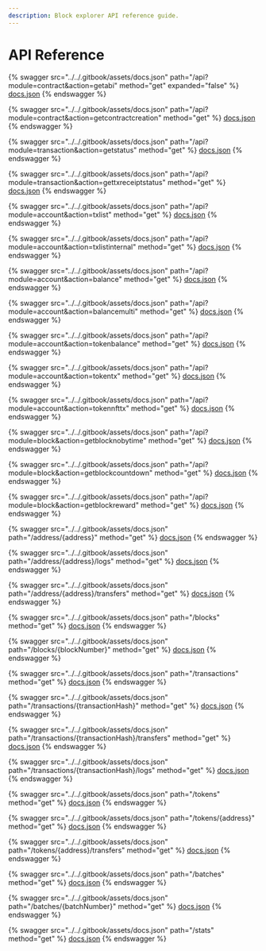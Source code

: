 ```yaml
---
description: Block explorer API reference guide.
---
```


# API Reference

{% swagger src="../../.gitbook/assets/docs.json" path="/api?module=contract&action=getabi" method="get" expanded="false" %}
[docs.json](../../.gitbook/assets/docs.json)
{% endswagger %}

{% swagger src="../../.gitbook/assets/docs.json" path="/api?module=contract&action=getcontractcreation" method="get" %}
[docs.json](../../.gitbook/assets/docs.json)
{% endswagger %}

{% swagger src="../../.gitbook/assets/docs.json" path="/api?module=transaction&action=getstatus" method="get" %}
[docs.json](../../.gitbook/assets/docs.json)
{% endswagger %}

{% swagger src="../../.gitbook/assets/docs.json" path="/api?module=transaction&action=gettxreceiptstatus" method="get" %}
[docs.json](../../.gitbook/assets/docs.json)
{% endswagger %}

{% swagger src="../../.gitbook/assets/docs.json" path="/api?module=account&action=txlist" method="get" %}
[docs.json](../../.gitbook/assets/docs.json)
{% endswagger %}

{% swagger src="../../.gitbook/assets/docs.json" path="/api?module=account&action=txlistinternal" method="get" %}
[docs.json](../../.gitbook/assets/docs.json)
{% endswagger %}

{% swagger src="../../.gitbook/assets/docs.json" path="/api?module=account&action=balance" method="get" %}
[docs.json](../../.gitbook/assets/docs.json)
{% endswagger %}

{% swagger src="../../.gitbook/assets/docs.json" path="/api?module=account&action=balancemulti" method="get" %}
[docs.json](../../.gitbook/assets/docs.json)
{% endswagger %}

{% swagger src="../../.gitbook/assets/docs.json" path="/api?module=account&action=tokenbalance" method="get" %}
[docs.json](../../.gitbook/assets/docs.json)
{% endswagger %}

{% swagger src="../../.gitbook/assets/docs.json" path="/api?module=account&action=tokentx" method="get" %}
[docs.json](../../.gitbook/assets/docs.json)
{% endswagger %}

{% swagger src="../../.gitbook/assets/docs.json" path="/api?module=account&action=tokennfttx" method="get" %}
[docs.json](../../.gitbook/assets/docs.json)
{% endswagger %}

{% swagger src="../../.gitbook/assets/docs.json" path="/api?module=block&action=getblocknobytime" method="get" %}
[docs.json](../../.gitbook/assets/docs.json)
{% endswagger %}

{% swagger src="../../.gitbook/assets/docs.json" path="/api?module=block&action=getblockcountdown" method="get" %}
[docs.json](../../.gitbook/assets/docs.json)
{% endswagger %}

{% swagger src="../../.gitbook/assets/docs.json" path="/api?module=block&action=getblockreward" method="get" %}
[docs.json](../../.gitbook/assets/docs.json)
{% endswagger %}

{% swagger src="../../.gitbook/assets/docs.json" path="/address/{address}" method="get" %}
[docs.json](../../.gitbook/assets/docs.json)
{% endswagger %}

{% swagger src="../../.gitbook/assets/docs.json" path="/address/{address}/logs" method="get" %}
[docs.json](../../.gitbook/assets/docs.json)
{% endswagger %}

{% swagger src="../../.gitbook/assets/docs.json" path="/address/{address}/transfers" method="get" %}
[docs.json](../../.gitbook/assets/docs.json)
{% endswagger %}

{% swagger src="../../.gitbook/assets/docs.json" path="/blocks" method="get" %}
[docs.json](../../.gitbook/assets/docs.json)
{% endswagger %}

{% swagger src="../../.gitbook/assets/docs.json" path="/blocks/{blockNumber}" method="get" %}
[docs.json](../../.gitbook/assets/docs.json)
{% endswagger %}

{% swagger src="../../.gitbook/assets/docs.json" path="/transactions" method="get" %}
[docs.json](../../.gitbook/assets/docs.json)
{% endswagger %}

{% swagger src="../../.gitbook/assets/docs.json" path="/transactions/{transactionHash}" method="get" %}
[docs.json](../../.gitbook/assets/docs.json)
{% endswagger %}

{% swagger src="../../.gitbook/assets/docs.json" path="/transactions/{transactionHash}/transfers" method="get" %}
[docs.json](../../.gitbook/assets/docs.json)
{% endswagger %}

{% swagger src="../../.gitbook/assets/docs.json" path="/transactions/{transactionHash}/logs" method="get" %}
[docs.json](../../.gitbook/assets/docs.json)
{% endswagger %}

{% swagger src="../../.gitbook/assets/docs.json" path="/tokens" method="get" %}
[docs.json](../../.gitbook/assets/docs.json)
{% endswagger %}

{% swagger src="../../.gitbook/assets/docs.json" path="/tokens/{address}" method="get" %}
[docs.json](../../.gitbook/assets/docs.json)
{% endswagger %}

{% swagger src="../../.gitbook/assets/docs.json" path="/tokens/{address}/transfers" method="get" %}
[docs.json](../../.gitbook/assets/docs.json)
{% endswagger %}

{% swagger src="../../.gitbook/assets/docs.json" path="/batches" method="get" %}
[docs.json](../../.gitbook/assets/docs.json)
{% endswagger %}

{% swagger src="../../.gitbook/assets/docs.json" path="/batches/{batchNumber}" method="get" %}
[docs.json](../../.gitbook/assets/docs.json)
{% endswagger %}

{% swagger src="../../.gitbook/assets/docs.json" path="/stats" method="get" %}
[docs.json](../../.gitbook/assets/docs.json)
{% endswagger %}
